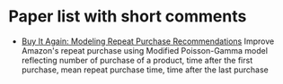 # Paper list with short comments

- [Buy It Again: Modeling Repeat Purchase Recommendations](https://assets.amazon.science/40/e5/89556a6341eaa3d7dacc074ff24d/buy-it-again-modeling-repeat-purchase-recommendations.pdf)
Improve Amazon's repeat purchase using Modified Poisson-Gamma model reflecting number of purchase of a product, time after the first purchase, mean repeat purchase time, time after the last purchase